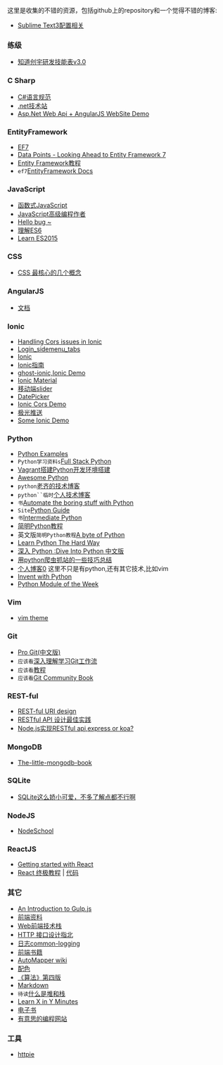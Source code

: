 这里是收集的不错的资源，包括github上的repository和一个觉得不错的博客:
- [Sublime Text3配置相关](https://github.com/zhangzhenqiang/resource/blob/master/ST3Settings.md)

### 练级
- [知道创宇研发技能表v3.0](http://blog.knownsec.com/Knownsec_RD_Checklist/v3.0.html)

### C Sharp
- [C#语言规范](http://www.cnblogs.com/forerunner/p/csls5-1-introduction.html)
- [.net技术站](https://github.com/unruledboy/DotNetStack)
- [Asp.Net Web Api + AngularJS WebSite Demo](https://github.com/MarlabsInc/webapi-angularjs-spa)


### EntityFramework
- [EF7](https://github.com/aspnet/EntityFramework)
- [Data Points - Looking Ahead to Entity Framework 7](https://msdn.microsoft.com/en-us/magazine/dn890367.aspx)
- [Entity Framework教程](http://www.cnblogs.com/lsxqw2004/p/4701979.html)
- `ef7`[EntityFramework Docs](http://ef.readthedocs.org/en/latest/index.html)

### JavaScript
- [函数式JavaScript](http://insights.thoughtworkers.org/functional-javascript/)
- [JavaScript高级编程作者](http://www.nczonline.net/)
- [Hello bug ~](http://hellobug.github.io/)
- [理解ES6](https://github.com/lenville/understandinges6)
- [Learn ES2015](http://babeljs.io/docs/learn-es2015/)

### CSS
- [CSS 最核心的几个概念](http://web.jobbole.com/83317/)

### AngularJS
- [文档](http://docs.angularjs.cn/api)

### Ionic
- [Handling Cors issues in Ionic](http://blog.ionic.io/handling-cors-issues-in-ionic/)
- [Login_sidemenu_tabs](http://codepen.io/mircobabini/pen/gLkli)
- [Ionic](https://github.com/driftyco/ionic)
- [Ionic指南](https://github.com/ychow/ionic-guide)
- [ghost-ionic,Ionic Demo](https://github.com/ghost-client/ghost-ionic)
- [Ionic Material](https://github.com/zachsoft/Ionic-Material)
- [移动端slider](https://github.com/BE-FE/iSlider/)
- [DatePicker](https://github.com/VitaliiBlagodir/cordova-plugin-datepicker)
- [Ionic Cors Demo](https://github.com/driftyco/ionic-proxy-example)
- [极光推送](http://www.tuicool.com/articles/IN3u2qE)
- [Some Ionic Demo](https://github.com/yafraorg/ionictests)

### Python
- [Python Examples](http://www.programcreek.com/python/)
- `Python学习资料s`[Full Stack Python](http://www.fullstackpython.com/best-python-resources.html)
- [Vagrant搭建Python开发环境搭建](http://python.jobbole.com/81861/)
- [Awesome Python](https://github.com/vinta/awesome-python)
- `python`[老齐的技术博客](	http://www.itdiffer.com/)
- `python``临时`[个人技术博客](http://playbear.github.io/)
- `书`[Automate the boring stuff with Python](https://automatetheboringstuff.com/)
- `Site`[Python Guide](http://docs.python-guide.org/en/latest/)
- `书`[Intermediate Python](http://book.pythontips.com/en/latest/)
- [简明Python教程](http://woodpecker.org.cn/abyteofpython_cn/chinese/)
- 英文版`简明Python教程`[A byte of Python](http://www.swaroopch.com/notes/python/)
- [Learn Python The Hard Way](http://learnpythonthehardway.org/book/)
- [深入 Python :Dive Into Python 中文版](http://woodpecker.org.cn/diveintopython/)
- [用python爬虫抓站的一些技巧总结](http://python.jobbole.com/81997/)
- [个人博客0](http://www.wklken.me/) 这里不只是有python,还有其它技术,比如vim
- [Invent with Python](http://inventwithpython.com/chapters/)
- [Python Module of the Week](https://pymotw.com/2/contents.html)

### Vim
- [vim theme](http://vimcolors.com/)

### Git
- [Pro Git(中文版)](http://jingxuan.io/progit/)
- `应该看`[深入理解学习Git工作流](http://www.codeceo.com/article/git-learn-deeply.html)
- `应该看`[教程](https://www.atlassian.com/git/tutorials/syncing/)
- `应该看`[Git Community Book](http://gitbook.liuhui998.com/index.html)

### REST-ful
- [REST-ful URI design](http://redrata.com/restful-uri-design/)
- [RESTful API 设计最佳实践](http://mp.weixin.qq.com/s?__biz=MzAwNjMxMTA5Mw==&mid=212973684&idx=1&sn=53927df736ec229f0903ed294107ae52&scene=5#rd)
- [Node.js实现RESTful api,express or koa?](http://www.cnblogs.com/skylar/p/express-koa-restfull-api.html)
### MongoDB
- [The-little-mongodb-book](https://github.com/justinyhuang/the-little-mongodb-book-cn)
### SQLite
- [SQLite这么娇小可爱，不多了解点都不行啊](http://blog.jobbole.com/89949/)

### NodeJS
- [NodeSchool](http://nodeschool.io/)

### ReactJS
- [Getting started with React](http://ryanclark.me/getting-started-with-react/)
- [React 终极教程](http://sahatyalkabov.com/create-a-character-voting-app-using-react-nodejs-mongodb-and-socketio/) | [代码](https://github.com/sahat/newedenfaces-react)

### 其它
- [An Introduction to Gulp.js](http://www.sitepoint.com/introduction-gulp-js/)
- [前端资料](http://f2er.club/)
- [Web前端技术栈](https://github.com/unruledboy/WebFrontEndStack)
- [HTTP 接口设计指北](https://github.com/bolasblack/http-api-guide)
- [日志common-logging](https://github.com/net-commons/common-logging.git)
- [前端书籍](https://github.com/lisposter/frontend-books)
- [AutoMapper wiki](https://github.com/AutoMapper/AutoMapper/wiki)
- [配色](http://color.hailpixel.com/)
- [《算法》第四版](http://algs4.cs.princeton.edu/home/)
- [Markdown](http://jingxuan.io/markdown/)
- `待读`[什么是堆和栈](http://blog.jobbole.com/75321/)
- [Learn X in Y Minutes](http://learnxinyminutes.com/)
- [电子书](http://www.allitebooks.com/)
- [有意思的编程网站](http://codepancake.com/)

### 工具
- [httpie](https://github.com/jkbrzt/httpie)